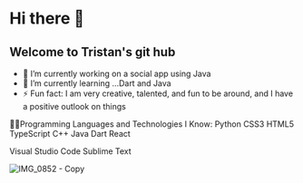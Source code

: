 # Hi there 👋
## Welcome to Tristan's git hub
- 🔭 I’m currently working on a social app using Java
- 🌱 I’m currently learning ...Dart and Java
- ⚡ Fun fact: I am very creative, talented, and fun to be around, and I have a positive outlook on things





👨‍💻Programming Languages and Technologies I Know:
    Python CSS3 HTML5 TypeScript C++ Java Dart React

Visual Studio Code Sublime Text
<!--
**Tristan-Thompson876/Tristan-Thompson876** is a ✨ _special_ ✨ repository because its `README.md` (this file) appears on your GitHub profile.
![Anurag's GitHub stats](https://github-readme-stats.vercel.app/api?username=Tristan-Thompson876&show_icons=true&theme=radical)
Here are some ideas to get you started:

- 🔭 I’m currently working on ...
- 🌱 I’m currently learning ...
- 👯 I’m looking to collaborate on ...
- 🤔 I’m looking for help with ...
- 💬 Ask me about ...
- 📫 How to reach me: ...
- 😄 Pronouns: ...
- ⚡ Fun fact: ...
-->
![IMG_0852 - Copy](https://user-images.githubusercontent.com/125337721/234168285-2331e651-9abb-4c06-b1c6-721713661e54.jpg)
